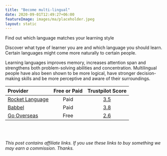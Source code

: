 ```yaml
---
title: "Become multi-lingual"
date: 2020-09-01T12:49:27+06:00
featureImage: images/ma/placeholder.jpeg
layout: static
---
```


Find out which language matches your learning style

Discover what type of learner you are and which language you should learn. Certain languages might come more naturally to certain people.

Learning languages improves memory, increases attention span and strengthens both problem-solving abilities and concentration. Multilingual people have also been shown to be more logical, have stronger decision-making skills and be more perceptive and aware of their surroundings.

| Provider      | Free or Paid  |  Trustpilot Score  |
| :-----------          | :--------------:      |  :--------------:         |
| [Rocket Language](https://www.rocketlanguages.com/blog/what-language-should-I-learn-learning-type) | Paid | [3.5](https://www.trustpilot.com/review/rocketlanguages.com) | 
| [Babbel](https://www.babbel.com/en/magazine/which-language-should-you-learn-quiz) | Paid | [3.8](https://www.trustpilot.com/review/babbel.com) | 
| [Go Overseas](https://www.gooverseas.com/blog/best-languages-learn) | Free | [2.6](https://www.trustpilot.com/review/gooverseas.com) | 
  

<br/><br/>

*This post contains affiliate links. If you use these links to buy something we may
earn a commission. Thanks.*







